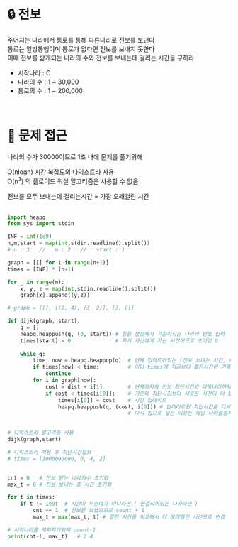 # :lock: 전보

주어지는 나라에서 통로를 통해 다른나라로 전보를 보낸다  
통로는 일방통행이며 통로가 없다면 전보를 보내지 못한다  
이때 전보를 받게되는 나라의 수와 전보를 보내는데 걸리는 시간을 구하라

- 시작나라 : C
- 나라의 수 : 1 ~ 30,000
- 통로의 수 : 1 ~ 200,000  

<br>

# :key: 문제 접근
나라의 수가 30000이므로 1초 내에 문제를 풀기위해  

O(nlogn) 시간 복잡도의 다익스트라 사용  
O(n<sup>3</sup>) 의 플로이드 워셜 알고리즘은 사용할 수 없음  

전보를 모두 보내는데 걸리는시간 = 가장 오래걸린 시간  
<br>

```python
import heapq
from sys import stdin

INF = int(1e9)
n,m,start = map(int,stdin.readline().split())
# n : 3   //   m : 2   //   start : 1

graph = [[] for i in range(n+1)]
times = [INF] * (n+1)

for _ in range(m):
    x, y, z = map(int,stdin.readline().split())
    graph[x].append((y,z))

# graph = [[], [(2, 4), (3, 2)], [], []]

def dijk(graph, start):
    q = []
    heapq.heappush(q, (0, start)) # 힙을 생성해서 기준이되는 나라의 번호 입력
    times[start] = 0              # 자기 자신에게 가는 시간이므로 초기값 0
    
    while q:
        time, now = heapq.heappop(q)  # 현재 입력되어있는 (전보 보내는 시간, 나라) 불러옴
        if times[now] < time:         # 이미 times에 지금보다 짧은시간이 기록되어있다면 pass
            continue
        for i in graph[now]:
            cost = dist + i[1]        # 현재까지의 전보 최단시간과 다음나라까지 걸리는 시간을 합침
            if cost < times[i[0]]:    # 기존의 최단시간보다 새로운 시간이 더 짧다면
                times[i[0]] = cost    # 시간 업데이트
                heapq.heappush(q, (cost, i[0])) # 업데이트된 최단시간을 다시 heap에 push
                                      # 다시 힙으로 넣는 이유는 해당 나라를통해 또 다른나라로 최단시간을 반복해서 찾기위함
                

# 다익스트라 알고리즘 사용
dijk(graph,start)

# 다익스트라 적용 후 최단시간정보 
# times = [1000000000, 0, 4, 2]


cnt = 0   # 전보 받는 나라의수 초기화
max_t = 0 # 전보 보내는 총 시간 초기화

for t in times:
    if t != 1e9:  # 시간이 무한대가 아니라면 ( 연결되어있는 나라라면 )
        cnt += 1  # 전보를 보냈으므로 count + 1
        max_t = max(max_t, t) # 걸린 시간을 비교해서 더 오래걸린 시간으로 변경

# 시작나라를 제외하기위해 count-1
print(cnt-1, max_t)   # 2 4
```
